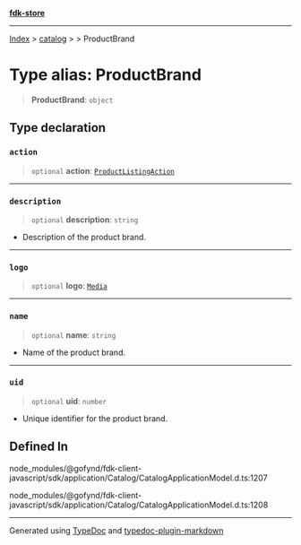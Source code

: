 [**fdk-store**](../../../README.md)
***

[Index](../../../API.md) > [catalog](../../README.md) > [<internal>](../README.md) > ProductBrand

# Type alias: ProductBrand

> **ProductBrand**: `object`

## Type declaration

### `action`

> `optional` **action**: [`ProductListingAction`](../../../brands/internal_/type-aliases/type-alias.ProductListingAction.md)

***

### `description`

> `optional` **description**: `string`

- Description of the product brand.

***

### `logo`

> `optional` **logo**: [`Media`](../../../brands/internal_/type-aliases/type-alias.Media.md)

***

### `name`

> `optional` **name**: `string`

- Name of the product brand.

***

### `uid`

> `optional` **uid**: `number`

- Unique identifier for the product brand.

## Defined In

node\_modules/@gofynd/fdk-client-javascript/sdk/application/Catalog/CatalogApplicationModel.d.ts:1207

node\_modules/@gofynd/fdk-client-javascript/sdk/application/Catalog/CatalogApplicationModel.d.ts:1208

***
Generated using [TypeDoc](https://typedoc.org/) and [typedoc-plugin-markdown](https://www.npmjs.com/package/typedoc-plugin-markdown)
